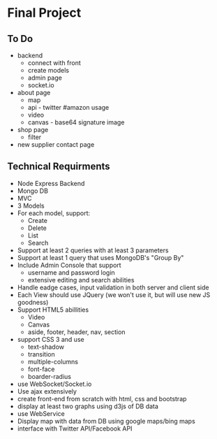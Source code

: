 # Final Project

## To Do
* backend
  * connect with front
  * create models
  * admin page
  * socket.io
* about page
  * map
  * api - twitter #amazon usage
  * video
  * canvas - base64 signature image
* shop page
  * filter
* new supplier contact page

## Technical Requirments
* Node Express Backend
* Mongo DB
* MVC
* 3 Models
* For each model, support:
  * Create
  * Delete
  * List
  * Search
* Support at least 2 queries with at least 3 parameters
* Support at least 1 query that uses MongoDB's "Group By"
* Include Admin Console that support
  * username and password login
  * extensive editing and search abilities
* Handle eadge cases, input validation in both server and client side
* Each View should use JQuery (we won't use it, but will use new JS goodness)
* Support HTML5 abillities
  * Video
  * Canvas
  * aside, footer, header, nav, section
* support CSS 3 and use
  * text-shadow
  * transition
  * multiple-columns
  * font-face
  * boarder-radius
* use WebSocket/Socket.io
* Use ajax extensively
* create front-end from scratch with html, css and bootstrap
* display at least two graphs using d3js of DB data
* use WebService
* Display map with data from DB using google maps/bing maps
* interface with Twitter API/Facebook API
